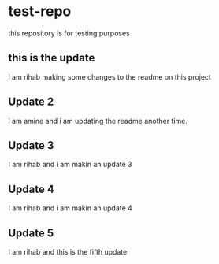 # test-repo
this repository is for testing purposes 

## this is the update 
i am rihab making some changes to the readme on this project

## Update 2 
i am amine and i am updating the readme another time. 

## Update 3
I am rihab and i am makin an update 3

## Update 4
I am rihab and i am makin an update 4

## Update 5 
I am rihab and this is the fifth update
